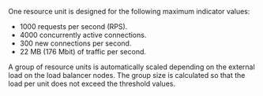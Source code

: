 One resource unit is designed for the following maximum indicator values:

* 1000 requests per second (RPS).
* 4000 concurrently active connections.
* 300 new connections per second.
* 22 MB (176 Mbit) of traffic per second.

A group of resource units is automatically scaled depending on the external load on the load balancer nodes. The group size is calculated so that the load per unit does not exceed the threshold values.
